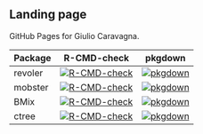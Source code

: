 ## Landing page

GitHub Pages for Giulio Caravagna.




|Package   | R-CMD-check | pkgdown |
|---|---|---|
|revoler   |  [![R-CMD-check](https://github.com/caravagnalab/revolver/workflows/R-CMD-check/badge.svg)](https://github.com/caravagnalab/revolver/actions/workflows/pkgdown.yaml) | [![pkgdown](https://github.com/caravagnalab/revolver/actions/workflows/pkgdown.yaml/badge.svg)](https://github.com/caravagnalab/revolver/actions/workflows/pkgdown.yaml) |
|mobster   | [![R-CMD-check](https://github.com/caravagnalab/mobster/workflows/R-CMD-check/badge.svg)](https://github.com/caravagnalab/mobster/actions/workflows/pkgdown.yaml) | [![pkgdown](https://github.com/caravagnalab/mobster/actions/workflows/pkgdown.yaml/badge.svg)](https://github.com/caravagnalab/mobster/actions/workflows/pkgdown.yaml) |
|BMix   | [![R-CMD-check](https://github.com/caravagnalab/BMix/workflows/R-CMD-check/badge.svg)](https://github.com/caravagnalab/BMix/actions/workflows/pkgdown.yaml) | [![pkgdown](https://github.com/caravagnalab/BMix/actions/workflows/pkgdown.yaml/badge.svg)](https://github.com/caravagnalab/BMix/actions/workflows/pkgdown.yaml) |
|ctree   | [![R-CMD-check](https://github.com/caravagnalab/ctree/workflows/R-CMD-check/badge.svg)](https://github.com/caravagnalab/ctree/actions/workflows/pkgdown.yaml) | [![pkgdown](https://github.com/caravagnalab/ctree/actions/workflows/pkgdown.yaml/badge.svg)](https://github.com/caravagnalab/ctree/actions/workflows/pkgdown.yaml) |


